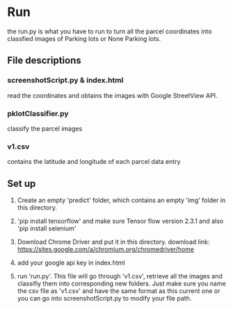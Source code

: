 # Run

the run.py is what you have to run to turn all the parcel coordinates into classfied images of Parking lots or None Parking lots.

## File descriptions

### screenshotScript.py & index.html

read the coordinates and obtains the images with Google StreetView API. 

### pklotClassifier.py

classify the parcel images

### v1.csv

contains the latitude and longitude of each parcel data entry

## Set up 

1. Create an empty 'predict' folder, which contains an empty 'img' folder in this directory. 

2. 'pip install tensorflow' and make sure Tensor flow version 2.3.1 and also 'pip install selenium' 

3. Download Chrome Driver and put it in this directory. download link: https://sites.google.com/a/chromium.org/chromedriver/home

4. add your google api key in index.html

5. run 'run.py'. This file will go through 'v1.csv', retrieve all the images and classifiy them into corresponding new folders. Just make sure you name the csv file as 'v1.csv' and have the same format as this current one or you can go into screenshotScript.py to modify your file path.
